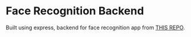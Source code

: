 # Face Recognition Backend
Built using express, backend for face recognition app from [THIS REPO](https://github.com/marelons1337/face-recognition).

